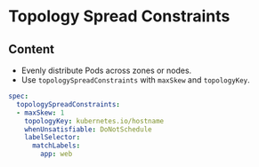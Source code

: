 # Topology Spread Constraints

## Content

- Evenly distribute Pods across zones or nodes.
- Use `topologySpreadConstraints` with `maxSkew` and `topologyKey`.

```yaml
spec:
  topologySpreadConstraints:
  - maxSkew: 1
    topologyKey: kubernetes.io/hostname
    whenUnsatisfiable: DoNotSchedule
    labelSelector:
      matchLabels:
        app: web
```
